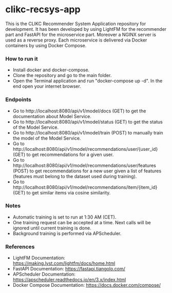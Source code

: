 # clikc-recsys-app
This is the CLIKC Recommender System Application repository for development.
It has been developed by using LightFM for the recommender part and FastAPI
for the microservice part.
Moreover a NGINX server is used as a reverse proxy.
Each microservice is delivered via Docker containers by using Docker Compose.

### How to run it
- Install docker and docker-compose.
- Clone the repository and go to the main folder.
- Open the Terminal application and run "docker-compose up -d". In the end open your internet browser.

### Endpoints
- Go to http://localhost:8080/api/v1/model/docs (GET) to get the documentation about Model Service.
- Go to http://localhost:8080/api/v1/model/status (GET) to get the status of the Model Service.
- Go to http://localhost:8080/api/v1/model/train (POST) to manually train the model of the Model Service.
- Go to http://localhost:8080/api/v1/model/recommendations/user/{user_id} (GET) to get recommendations for a given user.
- Go to http://localhost:8080/api/v1/model/recommendations/user/features (POST) to get recommendations for a new user given a list of features (features must belong to the dataset used during training).
- Go to http://localhost:8080/api/v1/model/recommendations/item/{item_id} (GET) to get similar items via cosine similarity.

### Notes
- Automatic training is set to run at 1:30 AM (CET).
- One training request can be accepted at a time. Next calls will be ignored until current training is done.
- Background training is performed via APScheduler.

### References
- LightFM Documentation: https://making.lyst.com/lightfm/docs/home.html
- FastAPI Documentation: https://fastapi.tiangolo.com/
- APScheduler Documentation: https://apscheduler.readthedocs.io/en/3.x/index.html
- Docker Compose Documentation: https://docs.docker.com/compose/


